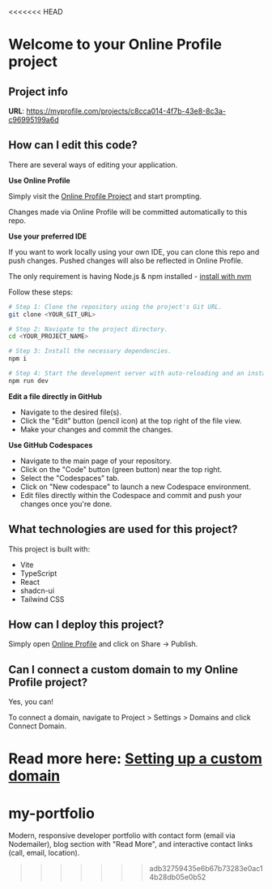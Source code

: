 <<<<<<< HEAD
# Welcome to your Online Profile project

## Project info

**URL**: https://myprofile.com/projects/c8cca014-4f7b-43e8-8c3a-c96995199a6d

## How can I edit this code?

There are several ways of editing your application.

**Use Online Profile**

Simply visit the [Online Profile Project](https://myprofile.com/projects/c8cca014-4f7b-43e8-8c3a-c96995199a6d) and start prompting.

Changes made via Online Profile will be committed automatically to this repo.

**Use your preferred IDE**

If you want to work locally using your own IDE, you can clone this repo and push changes. Pushed changes will also be reflected in Online Profile.

The only requirement is having Node.js & npm installed - [install with nvm](https://github.com/nvm-sh/nvm#installing-and-updating)

Follow these steps:

```sh
# Step 1: Clone the repository using the project's Git URL.
git clone <YOUR_GIT_URL>

# Step 2: Navigate to the project directory.
cd <YOUR_PROJECT_NAME>

# Step 3: Install the necessary dependencies.
npm i

# Step 4: Start the development server with auto-reloading and an instant preview.
npm run dev
```

**Edit a file directly in GitHub**

- Navigate to the desired file(s).
- Click the "Edit" button (pencil icon) at the top right of the file view.
- Make your changes and commit the changes.

**Use GitHub Codespaces**

- Navigate to the main page of your repository.
- Click on the "Code" button (green button) near the top right.
- Select the "Codespaces" tab.
- Click on "New codespace" to launch a new Codespace environment.
- Edit files directly within the Codespace and commit and push your changes once you're done.

## What technologies are used for this project?

This project is built with:

- Vite
- TypeScript
- React
- shadcn-ui
- Tailwind CSS

## How can I deploy this project?

Simply open [Online Profile](https://myprofile.com/projects/c8cca014-4f7b-43e8-8c3a-c96995199a6d) and click on Share -> Publish.

## Can I connect a custom domain to my Online Profile project?

Yes, you can!

To connect a domain, navigate to Project > Settings > Domains and click Connect Domain.

Read more here: [Setting up a custom domain](https://docs.myprofile.com/tips-tricks/custom-domain#step-by-step-guide)
=======
# my-portfolio
Modern, responsive developer portfolio with contact form (email via Nodemailer), blog section with "Read More", and interactive contact links (call, email, location).
>>>>>>> adb32759435e6b67b73283e0ac14b28db05e0b52
